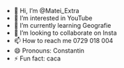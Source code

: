 - 👋 Hi, I’m @Matei_Extra
- 👀 I’m interested in YouTube
- 🌱 I’m currently learning Geografie
- 💞️ I’m looking to collaborate on Insta
- 📫 How to reach me 0729 018 004
- 😄 Pronouns: Constantin
- ⚡ Fun fact: caca

<!---
4i493383828Matei12/4i493383828Matei12 is a ✨ special ✨ repository because its `README.md` (this file) appears on your GitHub profile.
You can click the Preview link to take a look at your changes.
--->

